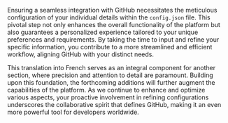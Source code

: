Ensuring a seamless integration with GitHub necessitates the meticulous configuration of your individual details within the `config.json` file. This pivotal step not only enhances the overall functionality of the platform but also guarantees a personalized experience tailored to your unique preferences and requirements. By taking the time to input and refine your specific information, you contribute to a more streamlined and efficient workflow, aligning GitHub with your distinct needs.

This translation into French serves as an integral component for another section, where precision and attention to detail are paramount. Building upon this foundation, the forthcoming additions will further augment the capabilities of the platform. As we continue to enhance and optimize various aspects, your proactive involvement in refining configurations underscores the collaborative spirit that defines GitHub, making it an even more powerful tool for developers worldwide.
